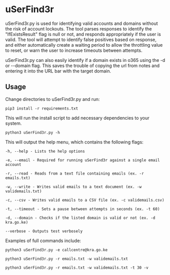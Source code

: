 # uSerFind3r

uSerFind3r.py is used for identifying valid accounts and domains without the risk of account lockouts.  The tool parses responses to identify the "IfExistsResult" flag is null or not, and responds appropriately if the user is valid.  The tool will attempt to identify false positives based on response, and either automatically create a waiting period to allow the throttling value to reset, or warn the user to increase timeouts between attempts.  

uSerFind3r.py can also easily identify if a domain exists in o365 using the -d or --domain flag.  This saves the trouble of copying the url from notes and entering it into the URL bar with the target domain.

## Usage

Change directories to uSerFind3r.py and run:

```pip3 install -r requirements.txt```

This will run the install script to add necessary dependencies to your system.

```python3 uSerFind3r.py -h```

This will output the help menu, which contains the following flags:

```-h, --help - Lists the help options```

```-e, --email - Required for running uSerFind3r against a single email account```

```-r, --read - Reads from a text file containing emails (ex. -r emails.txt)```

```-w, --write - Writes valid emails to a text document (ex. -w validemails.txt)```

```-c, --csv - Writes valid emails to a CSV file (ex. -c validemails.csv)```

```-t, --timeout - Sets a pause between attempts in seconds (ex. -t 60)```

```-d, --domain - Checks if the listed domain is valid or not (ex. -d kra.go.ke)```

```--verbose - Outputs test verbosely```

Examples of full commands include:

```python3 uSerFind3r.py -e callcentre@kra.go.ke```

```python3 uSerFind3r.py -r emails.txt -w validemails.txt```

```python3 uSerFind3r.py -r emails.txt -w validemails.txt -t 30 -v```
